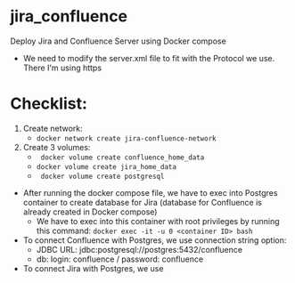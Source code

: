# jira_confluence
Deploy Jira and Confluence Server using Docker compose

- We need to modify the server.xml file to fit with the Protocol we use. There I'm using https

# Checklist:
1. Create network:
    - `docker network create jira-confluence-network`
2. Create 3 volumes:
    - ` docker volume create confluence_home_data`
    - ` docker volume create jira_home_data `
    - ` docker volume create postgresql`
- After running the docker compose file, we have to exec into Postgres container to create database for Jira (database for Confluence is already created in Docker compose)
    - We have to exec into this container with root privileges by running this command:
        ` docker exec -it -u 0 <container ID> bash `
- To connect Confluence with Postgres, we use connection string option: 
    - JDBC URL:  jdbc:postgresql://postgres:5432/confluence
    - db: login: confluence / password: confluence
- To connect Jira with Postgres, we use 
